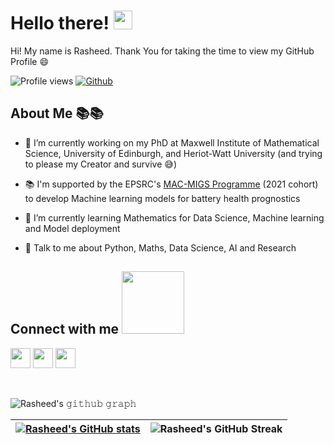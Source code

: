 <h1> Hello there! <img src = "https://raw.githubusercontent.com/MartinHeinz/MartinHeinz/master/wave.gif" width = 30px> </h1>
<p align='center'>
</p>

<div size='20px'> Hi! My name is Rasheed. Thank You for taking the time to view my GitHub Profile 😄
</div>

![Profile views](https://komarev.com/ghpvc/?username=Rasheed19&color=blue)
[![Github](https://img.shields.io/github/followers/Rasheed19?label=Follow&style=social)](https://github.com/Rasheed19)

<h2> About Me 📚📚 </h2>

- 🔭 I’m currently working on my PhD at Maxwell Institute of Mathematical Science, University of Edinburgh, and Heriot-Watt University (and trying to please my Creator and survive :sweat_smile:)

- 📚 I'm supported by the EPSRC's [MAC-MIGS Programme](https://www.mac-migs.ac.uk/) (2021 cohort) to develop Machine learning models for battery health prognostics

- 🌱 I’m currently learning Mathematics for Data Science, Machine learning and Model deployment

- 💬 Talk to me about Python, Maths, Data Science, AI and Research

<h2> Connect with me <img src='https://raw.githubusercontent.com/ShahriarShafin/ShahriarShafin/main/Assets/handshake.gif' width="100px"> </h2>
<a href = 'https://www.linkedin.com/in/rasheed-oyewole-ibraheem-768955246/'> <img width = '32px' align= 'center' src="https://raw.githubusercontent.com/rahulbanerjee26/githubAboutMeGenerator/main/icons/linked-in-alt.svg"/></a>
<a href = 'https://github.com/Rasheed19/Rasheed19'> <img width = '32px' align= 'center' src="https://raw.githubusercontent.com/rahulbanerjee26/githubAboutMeGenerator/main/icons/github.svg"/></a>
<a href = 'https://scholar.google.com/citations?user=D6cwjFMAAAAJ&hl=en'> <img width = '32px' align= 'center' src="https://upload.wikimedia.org/wikipedia/commons/c/c7/Google_Scholar_logo.svg"/></a>

<br>
<br>
<br>

![Rasheed's 𝚐𝚒𝚝𝚑𝚞𝚋 𝚐𝚛𝚊𝚙𝚑](https://github-readme-activity-graph-seven-blush.vercel.app/graph?username=Rasheed19&theme=react-dark&hide_border=true&area=true)

|[![Rasheed's GitHub stats](https://github-readme-stats.vercel.app/api?username=Rasheed19)](https://github.com/Rasheed19/github-readme-stats)|![Rasheed's GitHub Streak](https://github-readme-streak-stats-theta.vercel.app/?user=Rasheed19&background=0d1117&currStreakNum=ffffff&sideNums=ffffff&ring=5bcdec&currStreakLabel=5bcdec&fire=5bcdec&sideLabels=5bcdec&hide_border=true)|
| ----- | --- |
